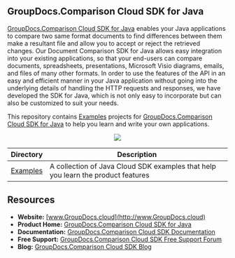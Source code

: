 ## GroupDocs.Comparison Cloud SDK for Java

[GroupDocs.Comparison Cloud SDK for Java](https://products.groupdocs.cloud/annotation/java) enables your Java applications to compare two ‎same format documents to find differences between them make a resultant file and allow you to ‎accept or reject the retrieved changes. Our Document Comparison SDK for Java allows easy integration ‎into your existing applications, so that your end-users can compare documents, spreadsheets, ‎presentations, Microsoft Visio diagrams, emails, and files of many other formats. In order to use the features of the API in an easy and efficient manner in your Java application without going into the underlying details of handling the HTTP requests and responses, we have developed the SDK for Java, which is not only easy to incorporate but can also be customized to suit your needs.

This repository contains [Examples](Examples) projects for [GroupDocs.Comparison Cloud SDK for Java](https://products.groupdocs.cloud/comparison/java) to help you learn and write your own applications.

<p align="center">

  <a title="Download complete GroupDocs.Comparison Cloud SDK Examples for Java source code" href="https://github.com/groupdocs-comparison-cloud/groupdocs-comparison-cloud-java-samples/archive/master.zip">
	<img src="https://raw.github.com/AsposeExamples/java-examples-dashboard/master/images/downloadZip-Button-Large.png" />
  </a>
</p>

Directory | Description
--------- | -----------
[Examples](Examples)  | A collection of Java Cloud SDK examples that help you learn the product features

## Resources

+ **Website:** [www.GroupDocs.cloud](http://www.GroupDocs.cloud)
+ **Product Home:** [GroupDocs.Comparison Cloud SDK for Java](https://products.groupdocs.cloud/comparison/java)
+ **Documentation:** [GroupDocs.Comparison Cloud SDK Documentation](https://docs.groupdocs.cloud/display/comparisoncloud/Home)
+ **Free Support:** [GroupDocs.Comparison Cloud SDK Free Support Forum](https://forum.groupdocs.cloud/c/comparison)
+ **Blog:** [GroupDocs.Comparison Cloud SDK Blog](https://blog.groupdocs.cloud/category/comparison/)
